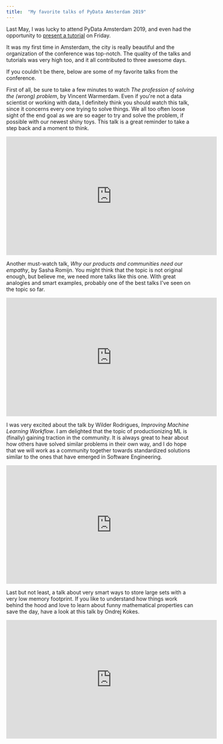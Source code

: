 ```yaml
---
title:  "My favorite talks of PyData Amsterdam 2019"
---
```


Last May, I was lucky to attend PyData Amsterdam 2019, and even had the opportunity to 
[present a tutorial](/talks/2019-05-10-mlv-tools-workshop.html) on Friday. 

It was my first time in Amsterdam, the city is really beautiful and the organization of the conference was top-notch. 
The quality of the talks and tutorials was very high too, and it all contributed to three awesome days. 

If you couldn't be there, below are some of my favorite talks from the conference. 

First of all, be sure to take a few minutes to watch *The profession of solving the (wrong) problem*, 
by Vincent Warmerdam. Even if you're not a data scientist or working with data, I definitely think you should watch this
talk, since it concerns every one trying to solve things. We all too often loose sight of the end goal as we are so eager
to try and solve the problem, if possible with our newest shiny toys. This talk is a great reminder to take a step back
and a moment to think.

<div class="iframe-wrapper">
    <iframe width="560" height="315" src="https://www.youtube.com/embed/kYMfE9u-lMo" frameborder="0"
         allow="accelerometer; autoplay; encrypted-media; gyroscope; picture-in-picture" allowfullscreen></iframe>
 </div>

Another must-watch talk, *Why our products and communities need our empathy*, by Sasha Romijn. You might think 
that the topic is not original enough, but believe me, we need more talks like this one. With great analogies and smart 
examples, probably one of the best talks I've seen on the topic so far.

<div class="iframe-wrapper">
    <iframe width="560" height="315" src="https://www.youtube.com/embed/m_KnKm0Tr4c" frameborder="0"
        allow="accelerometer; autoplay; encrypted-media; gyroscope; picture-in-picture" allowfullscreen></iframe>
 </div>
 
 I was very excited about the talk by Wilder Rodrigues, *Improving Machine Learning Workflow*. I am delighted that the 
 topic of productionizing ML is (finally) gaining traction in the community. It is always great to hear about how others
 have solved similar problems in their own way, and I do hope that we will work as a community together towards 
 standardized solutions similar to the ones that have emerged in Software Engineering.
 
 <div class="iframe-wrapper">
    <iframe width="560" height="315" src="https://www.youtube.com/embed/jes5FxoxLEE" frameborder="0" 
        allow="accelerometer; autoplay; encrypted-media; gyroscope; picture-in-picture" allowfullscreen></iframe>
 </div>
 
 Last but not least, a talk about very smart ways to store large sets with a very low memory footprint. If you like to 
 understand how things work behind the hood and love to learn about funny mathematical properties can save the day, 
 have a look at this talk by Ondrej Kokes.   
 
 <div class="iframe-wrapper">
    <iframe width="560" height="315" src="https://www.youtube.com/embed/8Ean3Bx_o_M" frameborder="0" 
        allow="accelerometer; autoplay; encrypted-media; gyroscope; picture-in-picture" allowfullscreen></iframe>
 </div>
 